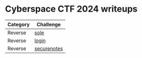 # Cyberspace CTF 2024 writeups

| Category | Challenge                     |
| -------- | ----------------------------- |
| Reverse  | [sole](sole.md)               |
| Reverse  | [login](login.md)             |
| Reverse  | [securenotes](securenotes.md) |
